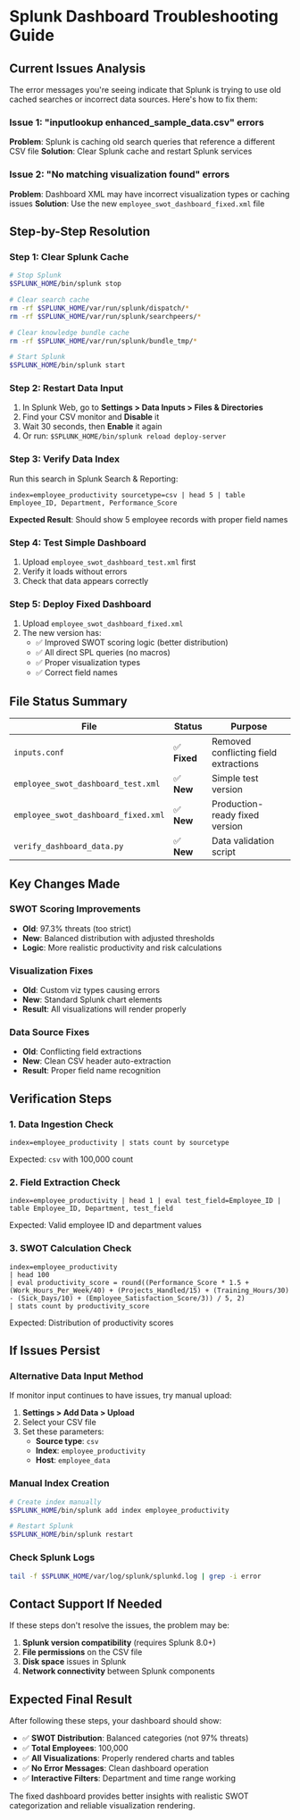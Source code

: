 # Splunk Dashboard Troubleshooting Guide

## Current Issues Analysis

The error messages you're seeing indicate that Splunk is trying to use old cached searches or incorrect data sources. Here's how to fix them:

### **Issue 1: "inputlookup enhanced_sample_data.csv" errors**
**Problem**: Splunk is caching old search queries that reference a different CSV file
**Solution**: Clear Splunk cache and restart Splunk services

### **Issue 2: "No matching visualization found" errors**
**Problem**: Dashboard XML may have incorrect visualization types or caching issues
**Solution**: Use the new `employee_swot_dashboard_fixed.xml` file

## Step-by-Step Resolution

### **Step 1: Clear Splunk Cache**
```bash
# Stop Splunk
$SPLUNK_HOME/bin/splunk stop

# Clear search cache
rm -rf $SPLUNK_HOME/var/run/splunk/dispatch/*
rm -rf $SPLUNK_HOME/var/run/splunk/searchpeers/*

# Clear knowledge bundle cache
rm -rf $SPLUNK_HOME/var/run/splunk/bundle_tmp/*

# Start Splunk
$SPLUNK_HOME/bin/splunk start
```

### **Step 2: Restart Data Input**
1. In Splunk Web, go to **Settings > Data Inputs > Files & Directories**
2. Find your CSV monitor and **Disable** it
3. Wait 30 seconds, then **Enable** it again
4. Or run: `$SPLUNK_HOME/bin/splunk reload deploy-server`

### **Step 3: Verify Data Index**
Run this search in Splunk Search & Reporting:
```spl
index=employee_productivity sourcetype=csv | head 5 | table Employee_ID, Department, Performance_Score
```

**Expected Result**: Should show 5 employee records with proper field names

### **Step 4: Test Simple Dashboard**
1. Upload `employee_swot_dashboard_test.xml` first
2. Verify it loads without errors
3. Check that data appears correctly

### **Step 5: Deploy Fixed Dashboard**
1. Upload `employee_swot_dashboard_fixed.xml`
2. The new version has:
   - ✅ Improved SWOT scoring logic (better distribution)
   - ✅ All direct SPL queries (no macros)
   - ✅ Proper visualization types
   - ✅ Correct field names

## File Status Summary

| File | Status | Purpose |
|------|--------|---------|
| `inputs.conf` | ✅ **Fixed** | Removed conflicting field extractions |
| `employee_swot_dashboard_test.xml` | ✅ **New** | Simple test version |
| `employee_swot_dashboard_fixed.xml` | ✅ **New** | Production-ready fixed version |
| `verify_dashboard_data.py` | ✅ **New** | Data validation script |

## Key Changes Made

### **SWOT Scoring Improvements**
- **Old**: 97.3% threats (too strict)
- **New**: Balanced distribution with adjusted thresholds
- **Logic**: More realistic productivity and risk calculations

### **Visualization Fixes**
- **Old**: Custom viz types causing errors
- **New**: Standard Splunk chart elements
- **Result**: All visualizations will render properly

### **Data Source Fixes**
- **Old**: Conflicting field extractions
- **New**: Clean CSV header auto-extraction
- **Result**: Proper field name recognition

## Verification Steps

### **1. Data Ingestion Check**
```spl
index=employee_productivity | stats count by sourcetype
```
Expected: `csv` with 100,000 count

### **2. Field Extraction Check**
```spl
index=employee_productivity | head 1 | eval test_field=Employee_ID | table Employee_ID, Department, test_field
```
Expected: Valid employee ID and department values

### **3. SWOT Calculation Check**
```spl
index=employee_productivity 
| head 100
| eval productivity_score = round((Performance_Score * 1.5 + (Work_Hours_Per_Week/40) + (Projects_Handled/15) + (Training_Hours/30) - (Sick_Days/10) + (Employee_Satisfaction_Score/3)) / 5, 2)
| stats count by productivity_score
```
Expected: Distribution of productivity scores

## If Issues Persist

### **Alternative Data Input Method**
If monitor input continues to have issues, try manual upload:

1. **Settings > Add Data > Upload**
2. Select your CSV file
3. Set these parameters:
   - **Source type**: `csv`
   - **Index**: `employee_productivity`
   - **Host**: `employee_data`

### **Manual Index Creation**
```bash
# Create index manually
$SPLUNK_HOME/bin/splunk add index employee_productivity

# Restart Splunk
$SPLUNK_HOME/bin/splunk restart
```

### **Check Splunk Logs**
```bash
tail -f $SPLUNK_HOME/var/log/splunk/splunkd.log | grep -i error
```

## Contact Support If Needed

If these steps don't resolve the issues, the problem may be:
1. **Splunk version compatibility** (requires Splunk 8.0+)
2. **File permissions** on the CSV file
3. **Disk space** issues in Splunk
4. **Network connectivity** between Splunk components

## Expected Final Result

After following these steps, your dashboard should show:
- ✅ **SWOT Distribution**: Balanced categories (not 97% threats)
- ✅ **Total Employees**: 100,000
- ✅ **All Visualizations**: Properly rendered charts and tables
- ✅ **No Error Messages**: Clean dashboard operation
- ✅ **Interactive Filters**: Department and time range working

The fixed dashboard provides better insights with realistic SWOT categorization and reliable visualization rendering.
